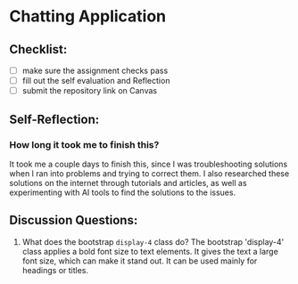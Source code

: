 Chatting Application
=====================

## Checklist:
- [ ] make sure the assignment checks pass
- [ ] fill out the self evaluation and Reflection
- [ ] submit the repository link on Canvas

## Self-Reflection:
<!-- Write your self-reflection under this line -->

### How long it took me to finish this?
It took me a couple days to finish this, since I was troubleshooting solutions when I ran into problems and trying to correct them. I also researched these solutions on the internet through tutorials and articles, as well as experimenting with AI tools to find the solutions to the issues. 

## Discussion Questions:
1. What does the bootstrap `display-4` class do?
The bootstrap 'display-4' class applies a bold font size to text elements. It gives the text a large font size, which can make it stand out. It can be used mainly for headings or titles.